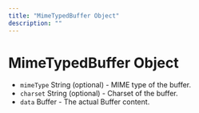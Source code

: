 ```yaml
---
title: "MimeTypedBuffer Object"
description: ""
---
```


# MimeTypedBuffer Object

* `mimeType` String (optional) - MIME type of the buffer.
* `charset` String (optional) - Charset of the buffer.
* `data` Buffer - The actual Buffer content.
